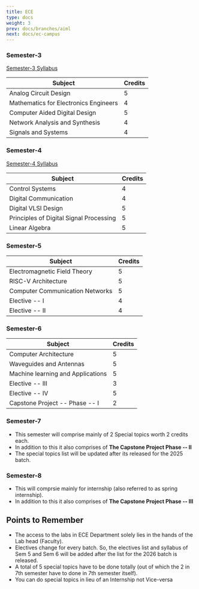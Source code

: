 ```yaml
---
title: ECE
type: docs
weight: 3
prev: docs/branches/aiml
next: docs/ec-campus
---
```


### Semester-3

[Semester-3 Syllabus](https://drive.google.com/file/d/1fQS7vhJr9RaHcqrPkepDvNOmF5JJNj16/view?usp=sharing)

| Subject | Credits |
|---|---|
| Analog Circuit Design | 5 |
| Mathematics for Electronics Engineers | 4 |
| Computer Aided Digital Design | 5 |
| Network Analysis and Synthesis | 4 |
| Signals and Systems | 4 |

### Semester-4

[Semester-4 Syllabus](https://drive.google.com/file/d/19iQuvDln2sGFjWIaNbD10ZF4qvpqzijS/view?usp=sharing)

| Subject | Credits |
|---|------|
| Control Systems | 4  |
| Digital Communication | 4  |
| Digital VLSI Design | 5   |
| Principles of Digital Signal Processing | 5  |
| Linear Algebra | 5  |

### Semester-5
| Subject | Credits |
|---|------|
| Electromagnetic Field Theory | 5  |
| RISC-V Architecture | 5  |
| Computer Communication Networks | 5  |
| Elective -- I | 4  |
| Elective -- II| 4  |

### Semester-6
| Subject | Credits |
|---|------|
| Computer Architecture | 5  |
| Waveguides and Antennas | 5  |
| Machine learning and Applications | 5  |
| Elective -- III | 3  |
| Elective -- IV | 5  |
| Capstone Project -- Phase -- I | 2 |

### Semester-7
* This semester will comprise mainly of 2 Special topics worth 2 credits each.
* In addition to this it also comprises of **The Capstone Project Phase -- II**
* The special topics list will be updated after its released for the 2025 batch.

### Semester-8
* This will comprsie mainly for internship (also referred to as spring internship).
* In addition to this it also comprises of **The Capstone Project Phase -- III**


## Points to Remember
* The access to the labs in ECE Department solely lies in the hands of the Lab head (Faculty).
* Electives change for every batch. So, the electives list and syllabus of Sem 5 and Sem 6 will be added after the list for the 2026 batch is released.
* A total of 5 special topics have to be done totally (out of which the 2 in 7th semester have to done in 7th semester itself).
* You can do special topics in lieu of an Internship not Vice-versa
